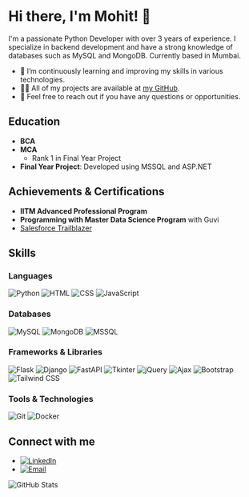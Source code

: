 # Hi there, I'm Mohit! 👋

I'm a passionate Python Developer with over 3 years of experience. I specialize in backend development and have a strong knowledge of databases such as MySQL and MongoDB. Currently based in Mumbai.

- 🌱 I’m continuously learning and improving my skills in various technologies.
- 👨‍💻 All of my projects are available at [my GitHub](https://github.com/mohit-pythondev).
- 💬 Feel free to reach out if you have any questions or opportunities.

## Education
- **BCA**
- **MCA**
  - Rank 1 in Final Year Project
- **Final Year Project**: Developed using MSSQL and ASP.NET

## Achievements & Certifications
- **IITM Advanced Professional Program**
- **Programming with Master Data Science Program** with Guvi
- [Salesforce Trailblazer](https://www.salesforce.com/trailblazer/mahi77)

## Skills
### Languages
![Python](https://img.shields.io/badge/-Python-333333?style=flat&logo=python)
![HTML](https://img.shields.io/badge/-HTML-333333?style=flat&logo=html5)
![CSS](https://img.shields.io/badge/-CSS-333333?style=flat&logo=css3&logoColor=1572B6)
![JavaScript](https://img.shields.io/badge/-JavaScript-333333?style=flat&logo=javascript)

### Databases
![MySQL](https://img.shields.io/badge/-MySQL-333333?style=flat&logo=mysql)
![MongoDB](https://img.shields.io/badge/-MongoDB-333333?style=flat&logo=mongodb)
![MSSQL](https://img.shields.io/badge/-MSSQL-333333?style=flat&logo=microsoft-sql-server)

### Frameworks & Libraries
![Flask](https://img.shields.io/badge/-Flask-333333?style=flat&logo=flask)
![Django](https://img.shields.io/badge/-Django-333333?style=flat&logo=django)
![FastAPI](https://img.shields.io/badge/-FastAPI-333333?style=flat&logo=fastapi)
![Tkinter](https://img.shields.io/badge/-Tkinter-333333?style=flat&logo=python)
![jQuery](https://img.shields.io/badge/-jQuery-333333?style=flat&logo=jquery)
![Ajax](https://img.shields.io/badge/-Ajax-333333?style=flat&logo=ajax)
![Bootstrap](https://img.shields.io/badge/-Bootstrap-333333?style=flat&logo=bootstrap)
![Tailwind CSS](https://img.shields.io/badge/-Tailwind%20CSS-333333?style=flat&logo=tailwind-css)

### Tools & Technologies
![Git](https://img.shields.io/badge/-Git-333333?style=flat&logo=git)
![Docker](https://img.shields.io/badge/-Docker-333333?style=flat&logo=docker)

## Connect with me
- [![LinkedIn](https://img.shields.io/badge/-LinkedIn-333333?style=flat&logo=linkedin)](https://www.linkedin.com/in/mohit3130)
- [![Email](https://img.shields.io/badge/-Email-333333?style=flat&logo=gmail)](mailto:mohit.pythondev@gmail.com)

![GitHub Stats](https://github-readme-stats.vercel.app/api?username=mohit-pythondev&show_icons=true)
